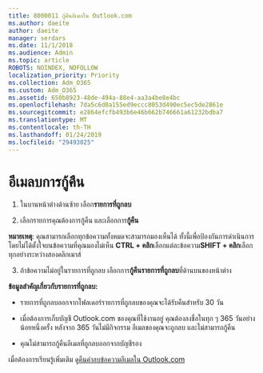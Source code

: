 ```yaml
---
title: 8000011 กู้คืนอีเมลใน Outlook.com
ms.author: daeite
author: daeite
manager: serdars
ms.date: 11/1/2018
ms.audience: Admin
ms.topic: article
ROBOTS: NOINDEX, NOFOLLOW
localization_priority: Priority
ms.collection: Adm_O365
ms.custom: Adm_O365
ms.assetid: 650b8923-48de-494a-88e4-aa3a4be8e4bc
ms.openlocfilehash: 7da5c6d0a155ed9eccc8053d490ec5ec5de2861e
ms.sourcegitcommit: e2864efcfb493b6e46b662b746661a61232bdba7
ms.translationtype: MT
ms.contentlocale: th-TH
ms.lasthandoff: 01/24/2019
ms.locfileid: "29493025"
---
```

# <a name="recover-deleted-email"></a>อีเมลบการกู้คืน

1. ในบานหน้าต่างด้านซ้าย เลือก**รายการที่ถูกลบ** 
    
2. เลือกรายการคุณต้องการกู้คืน และเลือกการ**กู้คืน** 
  
 **หมายเหตุ**: คุณสามารถเลือกทุกข้อความทั้งหมดจะสามารถมองเห็นได้ ทั้งนี้เพื่อป้องกันการดำเนินการโดยไม่ได้ตั้งใจบนข้อความที่คุณมองไม่เห็น **CTRL + คลิก**เลือกแต่ละข้อความ**SHIFT + คลิก**เลือกทุกอย่างระหว่างสองคลิกเมาส์ 
    
3. ถ้าข้อความไม่อยู่ในรายการที่ถูกลบ เลือกการ**กู้คืนรายการที่ถูกลบ**ที่ด้านบนของหน้าต่าง 
    
 **ข้อมูลสำคัญเกี่ยวกับรายการที่ถูกลบ:**
  
- รายการที่ถูกลบออกจากโฟลเดอร์รายการที่ถูกลบของคุณจะได้รับคืนสำหรับ 30 วัน
    
- เมื่อต้องการเก็บบัญชี Outlook.com ของคุณที่ใช้งานอยู่ คุณต้องลงชื่อในทุก ๆ 365 วันอย่างน้อยหนึ่งครั้ง หลังจาก 365 วันไม่มีกิจกรรม อีเมลของคุณจะถูกลบ และไม่สามารถกู้คืน
    
- คุณไม่สามารถกู้คืนอีเมลที่ถูกลบออกจากบัญชีรอง
    
เมื่อต้องการเรียนรู้เพิ่มเติม ดู[คืนค่าลบข้อความอีเมลใน Outlook.com](https://go.microsoft.com/fwlink/p/?linkid=873117)
  

